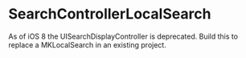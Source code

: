 # SearchControllerLocalSearch
As of iOS 8 the UISearchDisplayController is deprecated.
Build this to replace a MKLocalSearch in an existing project.

